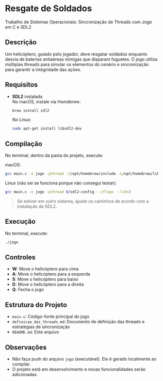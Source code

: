 # Resgate de Soldados

Trabalho de Sistemas Operacionais: Sincronização de Threads com Jogo em C e SDL2

## Descrição

Um helicóptero, guiado pelo jogador, deve resgatar soldados enquanto desvia de baterias antiaéreas inimigas que disparam foguetes. O jogo utiliza múltiplas threads para simular os elementos do cenário e sincronização para garantir a integridade das ações.

## Requisitos

- **SDL2** instalada  
  No macOS, instale via Homebrew:

  ```bash
  brew install sdl2
  ```

  No Linux:

  ```bash
  sudo apt-get install libsdl2-dev
  ```

## Compilação

No terminal, dentro da pasta do projeto, execute:

macOS:

```bash
gcc main.c -o jogo -pthread -I/opt/homebrew/include -L/opt/homebrew/lib -lSDL2
```

Linux (não sei se funciona porque não consegui testar):

```bash
gcc main.c -o jogo -pthread $(sdl2-config --cflags --libs)
```

> Se estiver em outro sistema, ajuste os caminhos de acordo com a instalação da SDL2.

## Execução

No terminal, execute:

```bash
./jogo
```

## Controles

- **W**: Move o helicóptero para cima
- **A**: Move o helicóptero para a esquerda
- **S**: Move o helicóptero para baixo
- **D**: Move o helicóptero para a direita
- **Q**: Fecha o jogo

## Estrutura do Projeto

- `main.c`: Código-fonte principal do jogo
- `definicao_das_threads.md`: Documento de definição das threads e estratégias de sincronização
- `README.md`: Este arquivo

## Observações

- Não faça push do arquivo `jogo` (executável). Ele é gerado localmente ao compilar.
- O projeto está em desenvolvimento e novas funcionalidades serão adicionadas.
